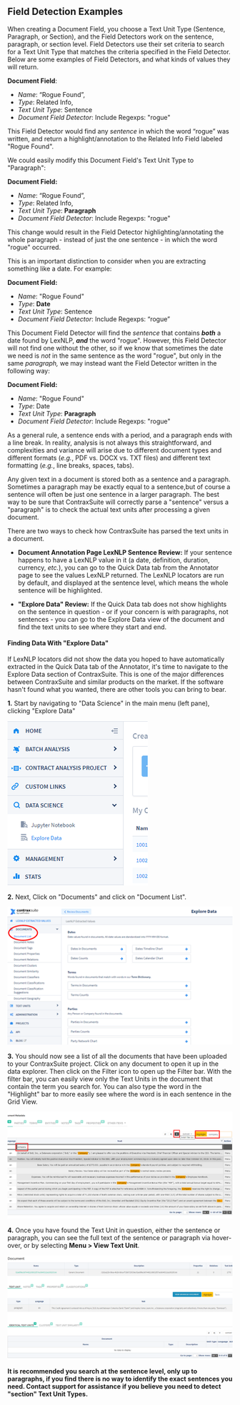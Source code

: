 ## Field Detection Examples

When creating a Document Field, you choose a Text Unit Type (Sentence, Paragraph, or Section), and the Field Detectors work on the sentence, paragraph, or section level. Field Detectors use their set criteria to search for a Text Unit Type that matches the criteria specified in the Field Detector. Below are some examples of Field Detectors, and what kinds of values they will return.

**Document Field**:
* _Name_: “Rogue Found”, 
* _Type_: Related Info, 
* _Text Unit Type_: Sentence
* _Document Field Detector_: Include Regexps: "rogue"

This Field Detector would find any *sentence* in which the word “rogue” was written, and return a highlight/annotation to the Related Info Field labeled "Rogue Found".

We could easily modify this Document Field's Text Unit Type to "Paragraph":

**Document Field:**
* _Name_: “Rogue Found”, 
* _Type_: Related Info, 
* _Text Unit Type_: **Paragraph**
* _Document Field Detector_: Include Regexps: "rogue"

This change would result in the Field Detector highlighting/annotating the whole paragraph - instead of just the one sentence - in which the word "rogue" occurred.

This is an important distinction to consider when you are extracting something like a date. For example:

**Document Field:**
* _Name_: "Rogue Found"
* _Type_: **Date** 
* _Text Unit Type_: Sentence
* _Document Field Detector_: Include Regexps: “rogue”

This Document Field Detector will find the *sentence* that contains ***both*** a date found by LexNLP, ***and*** the word "rogue". However, this Field Detector will not find one without the other, so if we know that sometimes the date we need is *not* in the same sentence as the word "rogue", but only in the same *paragraph,* we may instead want the Field Detector written in the following way:

**Document Field:**
* _Name_: "Rogue Found"
* _Type_: Date 
* _Text Unit Type_: **Paragraph**
* _Document Field Detector_: Include Regexps: "rogue"

As a general rule, a sentence ends with a period, and a paragraph ends with a line break. In reality, analysis is not always this straightforward, and complexities and variance will arise due to different document types and different formats (*e.g.*, PDF vs. DOCX vs. TXT files) and different text formatting (*e.g.*, line breaks, spaces, tabs).

Any given text in a document is stored both as a sentence and a paragraph. Sometimes a paragraph may be exactly equal to a sentence,but of course a sentence will often be just one sentence in a larger paragraph. The best way to be sure that ContraxSuite will correctly parse a "sentence" versus a "paragraph" is to check the actual text units after processing a given document.

There are two ways to check how ContraxSuite has parsed the text units in a document.

* **Document Annotation Page LexNLP Sentence Review:** If your sentence happens to have a LexNLP value in it (a date, definition, duration, currency, *etc.*), you can go to the Quick Data tab from the Annotator page to see the values LexNLP returned. The LexNLP locators are run by default, and displayed at the sentence level, which means the whole sentence will be highlighted.

* **"Explore Data" Review:** If the Quick Data tab does not show highlights on the sentence in question - or if your concern is with paragraphs, not sentences - you can go to the Explore Data view of the document and find the text units to see where they start and end.

#### Finding Data With "Explore Data"

If LexNLP locators did not show the data you hoped to have automatically extracted in the Quick Data tab of the Annotator, it's time to navigate to the Explore Data section of ContraxSuite. This is one of the major differences between ContraxSuite and similar products on the market. If the software hasn't found what you wanted, there are other tools you can bring to bear.

**1.** Start by navigating to "Data Science" in the main menu (left pane), clicking "Explore Data"

  ![ExploreData](../../../_static/img/guides/TextUnitType/explore_data.png)

**2.** Next, Click on "Documents" and click on "Document List".

  ![DocumentList](../../../_static/img/guides/TextUnitType/document_list.png)

**3.** You should now see a list of all the documents that have been uploaded to your ContraxSuite project. Click on any document to open it up in the data explorer. Then click on the Filter icon to open up the Filter bar. With the filter bar, you can easily view only the Text Units in the document that contain the term you search for. You can also type the word in the "Highlight" bar to more easily see where the word is in each sentence in the Grid View.

  ![FilterData](../../../_static/img/guides/TextUnitType/filter_data.png)


**4.** Once you have found the Text Unit in question, either the sentence or paragraph, you can see the full text of the sentence or paragraph via hover-over, or by selecting **Menu > View Text Unit**.

  ![Text](../../../_static/img/guides/TextUnitType/viewtextunit.png)

**It is recommended you search at the sentence level, only up to paragraphs, if you find there is no way to identify the exact sentences you need. Contact support for assistance if you believe you need to detect "section" Text Unit Types.**